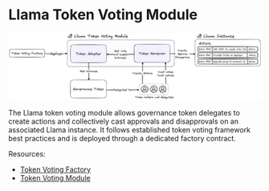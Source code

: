 # Llama Token Voting Module

![Llama Token Voting Module Overview](https://github.com/llamaxyz/llama-periphery/blob/main/diagrams/llama-token-voting-module-overview.png)

The Llama token voting module allows governance token delegates to create actions and collectively cast approvals and disapprovals on an associated Llama instance. It follows established token voting framework best practices and is deployed through a dedicated factory contract.

Resources:

- [Token Voting Factory](https://github.com/llamaxyz/llama-periphery/blob/main/docs/token-voting/token-voting-factory.md)
- [Token Voting Module](https://github.com/llamaxyz/llama-periphery/blob/main/docs/token-voting/token-voting-module.md)
